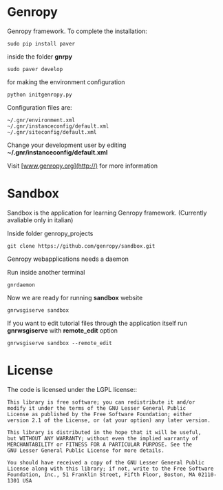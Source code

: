 Genropy
=======

Genropy framework. To complete the installation:
	
	sudo pip install paver
	
inside the folder **gnrpy** 

	sudo paver develop
	
for making the environment configuration 

	python initgenropy.py

Configuration files are: 

	~/.gnr/environment.xml
	~/.gnr/instanceconfig/default.xml
	~/.gnr/siteconfig/default.xml

Change your development user by editing **~/.gnr/instanceconfig/default.xml**


Visit [www.genropy.org](http://) for more information


Sandbox
=======
Sandbox is the application for learning Genropy framework. (Currently avaliable only in italian)

Inside folder genropy_projects 

	git clone https://github.com/genropy/sandbox.git

Genropy webapplications needs a daemon

Run inside another terminal

	gnrdaemon

Now we are ready for running **sandbox** website

	gnrwsgiserve sandbox
	
If you want to edit tutorial files through the application itself run **gnrwsgiserve** with **remote_edit** option

	gnrwsgiserve sandbox --remote_edit
	



License
=======

The code is licensed under the LGPL license::
    
    This library is free software; you can redistribute it and/or
    modify it under the terms of the GNU Lesser General Public
    License as published by the Free Software Foundation; either
    version 2.1 of the License, or (at your option) any later version.
    
    This library is distributed in the hope that it will be useful,
    but WITHOUT ANY WARRANTY; without even the implied warranty of
    MERCHANTABILITY or FITNESS FOR A PARTICULAR PURPOSE. See the
    GNU Lesser General Public License for more details.
    
    You should have received a copy of the GNU Lesser General Public
    License along with this library; if not, write to the Free Software
    Foundation, Inc., 51 Franklin Street, Fifth Floor, Boston, MA 02110-1301 USA

